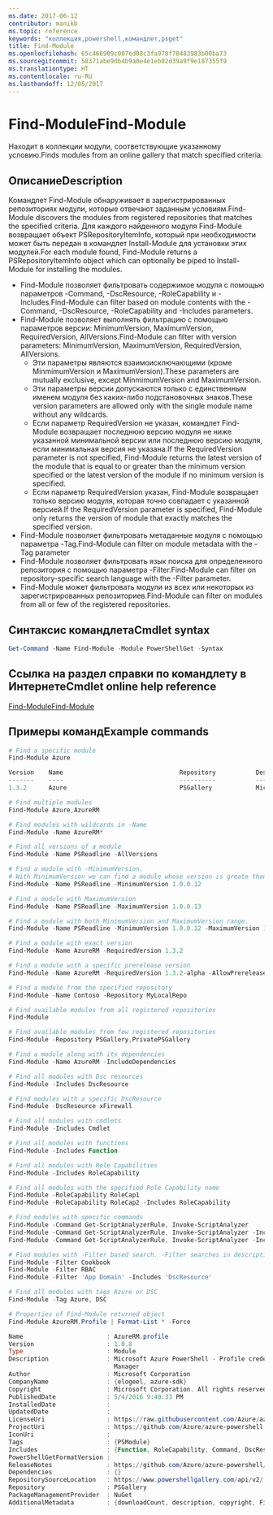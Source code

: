 ```yaml
---
ms.date: 2017-06-12
contributor: manikb
ms.topic: reference
keywords: "коллекция,powershell,командлет,psget"
title: Find-Module
ms.openlocfilehash: 65c466909c007ed08c3fa978f78483983b00ba73
ms.sourcegitcommit: 58371abe9db4b9a0e4e1eb82d39a9f9e187355f9
ms.translationtype: HT
ms.contentlocale: ru-RU
ms.lasthandoff: 12/05/2017
---
```

# <a name="find-module"></a><span data-ttu-id="11970-103">Find-Module</span><span class="sxs-lookup"><span data-stu-id="11970-103">Find-Module</span></span>
<span data-ttu-id="11970-104">Находит в коллекции модули, соответствующие указанному условию.</span><span class="sxs-lookup"><span data-stu-id="11970-104">Finds modules from an online gallery that match specified criteria.</span></span>

## <a name="description"></a><span data-ttu-id="11970-105">Описание</span><span class="sxs-lookup"><span data-stu-id="11970-105">Description</span></span>
<span data-ttu-id="11970-106">Командлет Find-Module обнаруживает в зарегистрированных репозиториях модули, которые отвечают заданным условиям.</span><span class="sxs-lookup"><span data-stu-id="11970-106">Find-Module discovers the modules from registered repositories that matches the specified criteria.</span></span>
<span data-ttu-id="11970-107">Для каждого найденного модуля Find-Module возвращает объект PSRepositoryItemInfo, который при необходимости может быть передан в командлет Install-Module для установки этих модулей.</span><span class="sxs-lookup"><span data-stu-id="11970-107">For each module found, Find-Module returns a PSRepositoryItemInfo object which can optionally be piped to Install-Module for installing the modules.</span></span>

- <span data-ttu-id="11970-108">Find-Module позволяет фильтровать содержимое модуля с помощью параметров -Command, -DscResource, -RoleCapability и -Includes.</span><span class="sxs-lookup"><span data-stu-id="11970-108">Find-Module can filter based on module contents with the -Command, -DscResource, -RoleCapability and -Includes parameters.</span></span>
- <span data-ttu-id="11970-109">Find-Module позволяет выполнять фильтрацию с помощью параметров версии: MinimumVersion, MaximumVersion, RequiredVersion, AllVersions.</span><span class="sxs-lookup"><span data-stu-id="11970-109">Find-Module can filter with version parameters: MinimumVersion, MaximumVersion, RequiredVersion, AllVersions.</span></span>
  - <span data-ttu-id="11970-110">Эти параметры являются взаимоисключающими (кроме MinmimumVersion и MaximumVersion).</span><span class="sxs-lookup"><span data-stu-id="11970-110">These parameters are mutually exclusive, except MinmimumVersion and MaximumVersion.</span></span>
  - <span data-ttu-id="11970-111">Эти параметры версии допускаются только с единственным именем модуля без каких-либо подстановочных знаков.</span><span class="sxs-lookup"><span data-stu-id="11970-111">These version parameters are allowed only with the single module name without any wildcards.</span></span>
  - <span data-ttu-id="11970-112">Если параметр RequiredVersion не указан, командлет Find-Module возвращает последнюю версию модуля не ниже указанной минимальной версии или последнюю версию модуля, если минимальная версия не указана.</span><span class="sxs-lookup"><span data-stu-id="11970-112">If the RequiredVersion parameter is not specified, Find-Module returns the latest version of the module that is equal to or greater than the minimum version specified or the latest version of the module if no minimum version is specified.</span></span> 
  - <span data-ttu-id="11970-113">Если параметр RequiredVersion указан, Find-Module возвращает только версию модуля, которая точно совпадает с указанной версией.</span><span class="sxs-lookup"><span data-stu-id="11970-113">If the RequiredVersion parameter is specified, Find-Module only returns the version of module that exactly matches the specified version.</span></span>
- <span data-ttu-id="11970-114">Find-Module позволяет фильтровать метаданные модуля с помощью параметра -Tag.</span><span class="sxs-lookup"><span data-stu-id="11970-114">Find-Module can filter on module metadata with the -Tag parameter</span></span>
- <span data-ttu-id="11970-115">Find-Module позволяет фильтровать язык поиска для определенного репозитория с помощью параметра -Filter.</span><span class="sxs-lookup"><span data-stu-id="11970-115">Find-Module can filter on repository-specific search language with the -Filter parameter.</span></span>
- <span data-ttu-id="11970-116">Find-Module может фильтровать модули из всех или некоторых из зарегистрированных репозиториев.</span><span class="sxs-lookup"><span data-stu-id="11970-116">Find-Module can filter on modules from all or few of the registered repositories.</span></span>

## <a name="cmdlet-syntax"></a><span data-ttu-id="11970-117">Синтаксис командлета</span><span class="sxs-lookup"><span data-stu-id="11970-117">Cmdlet syntax</span></span>
```powershell
Get-Command -Name Find-Module -Module PowerShellGet -Syntax
```

## <a name="cmdlet-online-help-reference"></a><span data-ttu-id="11970-118">Ссылка на раздел справки по командлету в Интернете</span><span class="sxs-lookup"><span data-stu-id="11970-118">Cmdlet online help reference</span></span>

[<span data-ttu-id="11970-119">Find-Module</span><span class="sxs-lookup"><span data-stu-id="11970-119">Find-Module</span></span>](http://go.microsoft.com/fwlink/?LinkID=398574)

## <a name="example-commands"></a><span data-ttu-id="11970-120">Примеры команд</span><span class="sxs-lookup"><span data-stu-id="11970-120">Example commands</span></span>
```powershell
# Find a specific module
Find-Module Azure

Version    Name                                Repository           Description
-------    ----                                ----------           -----------
1.3.2      Azure                               PSGallery            Microsoft Azure PowerShell - Service Management

# Find multiple modules
Find-Module Azure,AzureRM

# Find modules with wildcards in -Name
Find-Module -Name AzureRM*

# Find all versions of a module
Find-Module -Name PSReadline -AllVersions

# Find a module with -MinimumVersion. 
# With MinimumVersion we can find a module whose version is greate than or equal to the specified MinimumVersion value.
Find-Module -Name PSReadline -MinimumVersion 1.0.0.12

# Find a module with MaximumVersion
Find-Module -Name PSReadline -MaximumVersion 1.0.0.13

# Find a module with both MinimumVersion and MaximumVersion range.
Find-Module -Name PSReadline -MinimumVersion 1.0.0.12 -MaximumVersion 1.0.0.13

# Find a module with exact version
Find-Module -Name AzureRM -RequiredVersion 1.3.2

# Find a module with a specific prerelease version
Find-Module -Name AzureRM -RequiredVersion 1.3.2-alpha -AllowPrerelease

# Find a module from the specified repository
Find-Module -Name Contoso -Repository MyLocalRepo

# Find available modules from all registered repositories
Find-Module

# Find available modules from few registered repositories
Find-Module -Repository PSGallery,PrivatePSGallery

# Find a module along with its dependencies
Find-Module -Name AzureRM -IncludeDependencies

# Find all modules with Dsc resources
Find-Module -Includes DscResource

# Find modules with a specific DscResource
Find-Module -DscResource xFirewall

# Find all modules with cmdlets
Find-Module -Includes Cmdlet

# Find all modules with functions
Find-Module -Includes Function

# Find all modules with Role Capabilities
Find-Module -Includes RoleCapability

# Find all modules with the specified Role Capability name
Find-Module -RoleCapability RoleCap1
Find-Module -RoleCapability RoleCap2 -Includes RoleCapability

# Find modules with specific commands
Find-Module -Command Get-ScriptAnalyzerRule, Invoke-ScriptAnalyzer
Find-Module -Command Get-ScriptAnalyzerRule, Invoke-ScriptAnalyzer -Includes Cmdlet
Find-Module -Command Get-ScriptAnalyzerRule, Invoke-ScriptAnalyzer -Includes Function

# Find modules with -Filter based search. -Filter searches in description and names
Find-Module -Filter Cookbook
Find-Module -Filter RBAC
Find-Module -Filter 'App Domain' -Includes 'DscResource'

# Find all modules with tags Azure or DSC
Find-Module -Tag Azure, DSC

# Properties of Find-Module returned object
Find-Module AzureRM.Profile | Format-List * -Force

Name                       : AzureRM.profile
Version                    : 1.0.8
Type                       : Module
Description                : Microsoft Azure PowerShell - Profile credential management cmdlets for Azure Resource
                             Manager
Author                     : Microsoft Corporation
CompanyName                : {elogeel, azure-sdk}
Copyright                  : Microsoft Corporation. All rights reserved.
PublishedDate              : 5/4/2016 9:40:33 PM
InstalledDate              :
UpdatedDate                :
LicenseUri                 : https://raw.githubusercontent.com/Azure/azure-powershell/dev/LICENSE.txt
ProjectUri                 : https://github.com/Azure/azure-powershell
IconUri                    :
Tags                       : {PSModule}
Includes                   : {Function, RoleCapability, Command, DscResource...}
PowerShellGetFormatVersion :
ReleaseNotes               : https://github.com/Azure/azure-powershell/blob/dev/ChangeLog.md
Dependencies               : {}
RepositorySourceLocation   : https://www.powershellgallery.com/api/v2/
Repository                 : PSGallery
PackageManagementProvider  : NuGet
AdditionalMetadata         : {downloadCount, description, copyright, FileList...}

```


